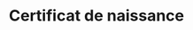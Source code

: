 ---
title: Certificat de naissance
longTitle: 'Certificat de naissance'
tags:
- gccommon
french:
- "[[Birth certificates]]"
---
